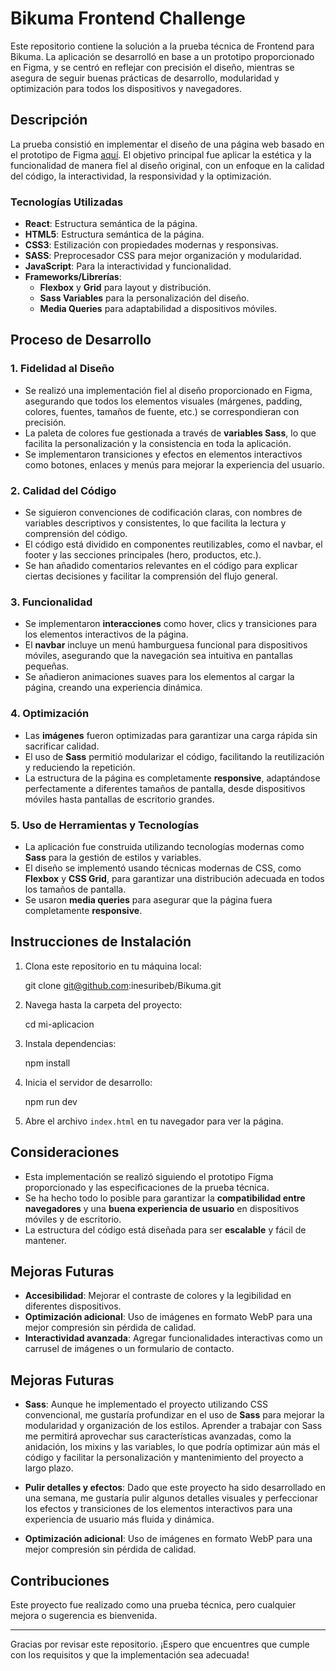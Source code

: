 # Bikuma Frontend Challenge

Este repositorio contiene la solución a la prueba técnica de Frontend para Bikuma. La aplicación se desarrolló en base a un prototipo proporcionado en Figma, y se centró en reflejar con precisión el diseño, mientras se asegura de seguir buenas prácticas de desarrollo, modularidad y optimización para todos los dispositivos y navegadores.

## Descripción

La prueba consistió en implementar el diseño de una página web basado en el prototipo de Figma [aquí](https://www.figma.com/design/wCM8p95n3VVRbjD5uAUwB4/Proyectos-Test?node-id=0-1&t=br0iCxVHjgL8iFK9-0). El objetivo principal fue aplicar la estética y la funcionalidad de manera fiel al diseño original, con un enfoque en la calidad del código, la interactividad, la responsividad y la optimización.

### Tecnologías Utilizadas

- **React**: Estructura semántica de la página.
- **HTML5**: Estructura semántica de la página.
- **CSS3**: Estilización con propiedades modernas y responsivas.
- **SASS**: Preprocesador CSS para mejor organización y modularidad.
- **JavaScript**: Para la interactividad y funcionalidad.
- **Frameworks/Librerías**:
  - **Flexbox** y **Grid** para layout y distribución.
  - **Sass Variables** para la personalización del diseño.
  - **Media Queries** para adaptabilidad a dispositivos móviles.


## Proceso de Desarrollo

### 1. Fidelidad al Diseño
- Se realizó una implementación fiel al diseño proporcionado en Figma, asegurando que todos los elementos visuales (márgenes, padding, colores, fuentes, tamaños de fuente, etc.) se correspondieran con precisión.
- La paleta de colores fue gestionada a través de **variables Sass**, lo que facilita la personalización y la consistencia en toda la aplicación.
- Se implementaron transiciones y efectos en elementos interactivos como botones, enlaces y menús para mejorar la experiencia del usuario.

### 2. Calidad del Código
- Se siguieron convenciones de codificación claras, con nombres de variables descriptivos y consistentes, lo que facilita la lectura y comprensión del código.
- El código está dividido en componentes reutilizables, como el navbar, el footer y las secciones principales (hero, productos, etc.).
- Se han añadido comentarios relevantes en el código para explicar ciertas decisiones y facilitar la comprensión del flujo general.

### 3. Funcionalidad
- Se implementaron **interacciones** como hover, clics y transiciones para los elementos interactivos de la página.
- El **navbar** incluye un menú hamburguesa funcional para dispositivos móviles, asegurando que la navegación sea intuitiva en pantallas pequeñas.
- Se añadieron animaciones suaves para los elementos al cargar la página, creando una experiencia dinámica.

### 4. Optimización
- Las **imágenes** fueron optimizadas para garantizar una carga rápida sin sacrificar calidad.
- El uso de **Sass** permitió modularizar el código, facilitando la reutilización y reduciendo la repetición.
- La estructura de la página es completamente **responsive**, adaptándose perfectamente a diferentes tamaños de pantalla, desde dispositivos móviles hasta pantallas de escritorio grandes.

### 5. Uso de Herramientas y Tecnologías
- La aplicación fue construida utilizando tecnologías modernas como **Sass** para la gestión de estilos y variables.
- El diseño se implementó usando técnicas modernas de CSS, como **Flexbox** y **CSS Grid**, para garantizar una distribución adecuada en todos los tamaños de pantalla.
- Se usaron **media queries** para asegurar que la página fuera completamente **responsive**.

## Instrucciones de Instalación

1. Clona este repositorio en tu máquina local:

   git clone git@github.com:inesuribeb/Bikuma.git

2. Navega hasta la carpeta del proyecto:

   cd mi-aplicacion

3. Instala dependencias:

   npm install

4. Inicia el servidor de desarrollo:

   npm run dev

5. Abre el archivo `index.html` en tu navegador para ver la página.

## Consideraciones

- Esta implementación se realizó siguiendo el prototipo Figma proporcionado y las especificaciones de la prueba técnica.
- Se ha hecho todo lo posible para garantizar la **compatibilidad entre navegadores** y una **buena experiencia de usuario** en dispositivos móviles y de escritorio.
- La estructura del código está diseñada para ser **escalable** y fácil de mantener.

## Mejoras Futuras
- **Accesibilidad**: Mejorar el contraste de colores y la legibilidad en diferentes dispositivos.
- **Optimización adicional**: Uso de imágenes en formato WebP para una mejor compresión sin pérdida de calidad.
- **Interactividad avanzada**: Agregar funcionalidades interactivas como un carrusel de imágenes o un formulario de contacto.

## Mejoras Futuras

- **Sass**: Aunque he implementado el proyecto utilizando CSS convencional, me gustaría profundizar en el uso de **Sass** para mejorar la modularidad y organización de los estilos. Aprender a trabajar con Sass me permitirá aprovechar sus características avanzadas, como la anidación, los mixins y las variables, lo que podría optimizar aún más el código y facilitar la personalización y mantenimiento del proyecto a largo plazo.

- **Pulir detalles y efectos**: Dado que este proyecto ha sido desarrollado en una semana, me gustaría pulir algunos detalles visuales y perfeccionar los efectos y transiciones de los elementos interactivos para una experiencia de usuario más fluida y dinámica.

- **Optimización adicional**: Uso de imágenes en formato WebP para una mejor compresión sin pérdida de calidad.


## Contribuciones

Este proyecto fue realizado como una prueba técnica, pero cualquier mejora o sugerencia es bienvenida.

---

Gracias por revisar este repositorio. ¡Espero que encuentres que cumple con los requisitos y que la implementación sea adecuada!
